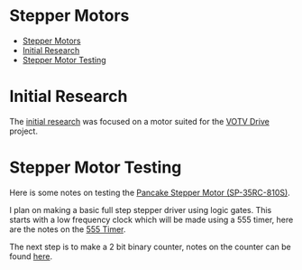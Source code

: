 # Stepper Motors

- [Stepper Motors](#stepper-motors)
- [Initial Research](#initial-research)
- [Stepper Motor Testing](#stepper-motor-testing)


# Initial Research

The [initial research](./Initial_Research.md) was focused on a motor suited for the [VOTV Drive](../../../Projects/VOTV%20Drive/README.md) project.

# Stepper Motor Testing

Here is some notes on testing the [Pancake Stepper Motor (SP-35RC-810S)](./Pancake_Stepper_Motor_(SP-35RC-810S).md). 

I plan on making a basic full step stepper driver using logic gates. This starts with a low frequency clock which will be made using a 555 timer, here are the notes on the [555 Timer](./555Timer.md).

The next step is to make a 2 bit binary counter, notes on the counter can be found [here](./2BitRippleCounter.md).








